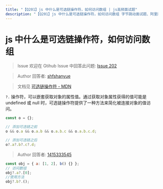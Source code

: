 ```yaml
---
title: "【Q201】js 中什么是可选链操作符，如何访问数组 | js高频面试题"
description: "【Q201】js 中什么是可选链操作符，如何访问数组 字节跳动面试题、阿里腾讯面试题、美团小米面试题。"
---
```


# js 中什么是可选链操作符，如何访问数组

> Issue
> 欢迎在 Gtihub Issue 中回答此问题: [Issue 202](https://github.com/shfshanyue/Daily-Question/issues/202)

> Author
> 回答者: [shfshanyue](https://github.com/shfshanyue)

> 文档见 [可选链操作符 - MDN](https://developer.mozilla.org/zh-CN/docs/Web/JavaScript/Reference/Operators/Optional_chaining)

`?.` 操作符，可以嵌套获取对象的属性值。通过获取对象属性获得的值可能是 undefined 或 null 时，可选链操作符提供了一种方法来简化被连接对象的值访问。

```javascript
const o = {};

// 添加可选链之前
o && o.a && o.a.b && o.a.b.c && o.a.b.c.d;

// 添加可选链之后
o?.a?.b?.c?.d;
```

> Author
> 回答者: [1415333545](https://github.com/1415333545)

```javascript
const obj = { a: [1, 2], b() {} };
// 访问数组
obj?.a?.[0];
//使用方法
obj?.b?.();
```
